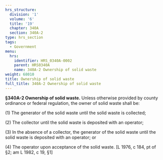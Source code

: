 ```yaml
---
hrs_structure:
  division: '1'
  volume: '6'
  title: '19'
  chapter: 340A
  section: 340A-2
type: hrs_section
tags:
  - Government
menu:
  hrs:
    identifier: HRS_0340A-0002
    parent: HRS0340A
    name: 340A-2 Ownership of solid waste
weight: 68010
title: Ownership of solid waste
full_title: 340A-2 Ownership of solid waste
---
```

**§340A-2 Ownership of solid waste.** Unless otherwise provided by county ordinance or federal regulation, the owner of solid waste shall be:

(1) The generator of the solid waste until the solid waste is collected;

(2) The collector until the solid waste is deposited with an operator;

(3) In the absence of a collector, the generator of the solid waste until the solid waste is deposited with an operator; or

(4) The operator upon acceptance of the solid waste. [L 1976, c 184, pt of §2; am L 1982, c 19, §1]